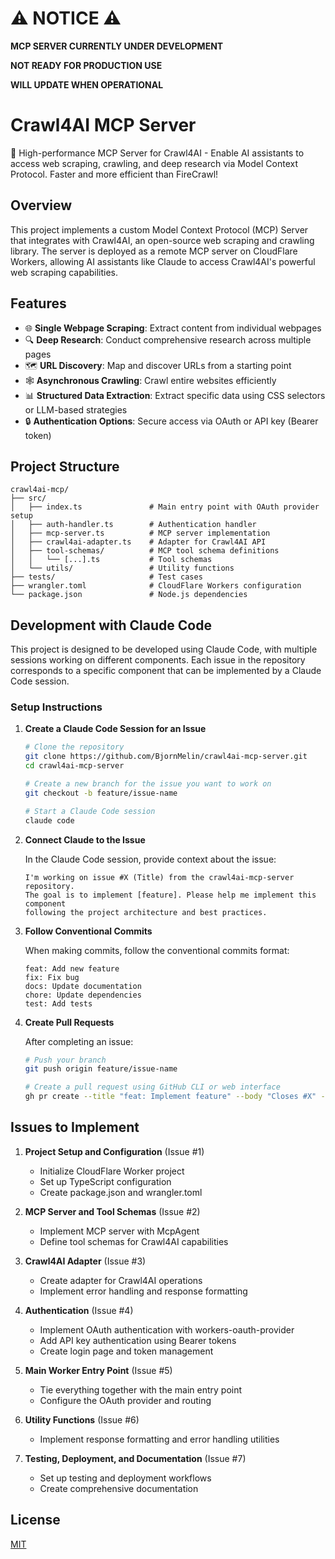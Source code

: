 # ⚠️ NOTICE ⚠️

**MCP SERVER CURRENTLY UNDER DEVELOPMENT**

**NOT READY FOR PRODUCTION USE**

**WILL UPDATE WHEN OPERATIONAL**

# Crawl4AI MCP Server

🚀 High-performance MCP Server for Crawl4AI - Enable AI assistants to access web scraping, crawling, and deep research via Model Context Protocol. Faster and more efficient than FireCrawl!

## Overview

This project implements a custom Model Context Protocol (MCP) Server that integrates with Crawl4AI, an open-source web scraping and crawling library. The server is deployed as a remote MCP server on CloudFlare Workers, allowing AI assistants like Claude to access Crawl4AI's powerful web scraping capabilities.

## Features

- 🌐 **Single Webpage Scraping**: Extract content from individual webpages
- 🔍 **Deep Research**: Conduct comprehensive research across multiple pages
- 🗺️ **URL Discovery**: Map and discover URLs from a starting point
- 🕸️ **Asynchronous Crawling**: Crawl entire websites efficiently
- 📊 **Structured Data Extraction**: Extract specific data using CSS selectors or LLM-based strategies
- 🔒 **Authentication Options**: Secure access via OAuth or API key (Bearer token)

## Project Structure

```
crawl4ai-mcp/
├── src/
│   ├── index.ts               # Main entry point with OAuth provider setup
│   ├── auth-handler.ts        # Authentication handler
│   ├── mcp-server.ts          # MCP server implementation
│   ├── crawl4ai-adapter.ts    # Adapter for Crawl4AI API
│   ├── tool-schemas/          # MCP tool schema definitions
│   │   └── [...].ts           # Tool schemas
│   └── utils/                 # Utility functions
├── tests/                     # Test cases
├── wrangler.toml              # CloudFlare Workers configuration
└── package.json               # Node.js dependencies
```

## Development with Claude Code

This project is designed to be developed using Claude Code, with multiple sessions working on different components. Each issue in the repository corresponds to a specific component that can be implemented by a Claude Code session.

### Setup Instructions

1. **Create a Claude Code Session for an Issue**

   ```bash
   # Clone the repository
   git clone https://github.com/BjornMelin/crawl4ai-mcp-server.git
   cd crawl4ai-mcp-server
   
   # Create a new branch for the issue you want to work on
   git checkout -b feature/issue-name
   
   # Start a Claude Code session
   claude code
   ```

2. **Connect Claude to the Issue**

   In the Claude Code session, provide context about the issue:

   ```
   I'm working on issue #X (Title) from the crawl4ai-mcp-server repository. 
   The goal is to implement [feature]. Please help me implement this component
   following the project architecture and best practices.
   ```

3. **Follow Conventional Commits**

   When making commits, follow the conventional commits format:

   ```
   feat: Add new feature
   fix: Fix bug
   docs: Update documentation
   chore: Update dependencies
   test: Add tests
   ```

4. **Create Pull Requests**

   After completing an issue:

   ```bash
   # Push your branch
   git push origin feature/issue-name
   
   # Create a pull request using GitHub CLI or web interface
   gh pr create --title "feat: Implement feature" --body "Closes #X" --base main
   ```

## Issues to Implement

1. **Project Setup and Configuration** (Issue #1)
   - Initialize CloudFlare Worker project
   - Set up TypeScript configuration
   - Create package.json and wrangler.toml

2. **MCP Server and Tool Schemas** (Issue #2)
   - Implement MCP server with McpAgent
   - Define tool schemas for Crawl4AI capabilities

3. **Crawl4AI Adapter** (Issue #3)
   - Create adapter for Crawl4AI operations
   - Implement error handling and response formatting

4. **Authentication** (Issue #4)
   - Implement OAuth authentication with workers-oauth-provider
   - Add API key authentication using Bearer tokens
   - Create login page and token management

5. **Main Worker Entry Point** (Issue #5)
   - Tie everything together with the main entry point
   - Configure the OAuth provider and routing

6. **Utility Functions** (Issue #6)
   - Implement response formatting and error handling utilities

7. **Testing, Deployment, and Documentation** (Issue #7)
   - Set up testing and deployment workflows
   - Create comprehensive documentation

## License

[MIT](LICENSE)
